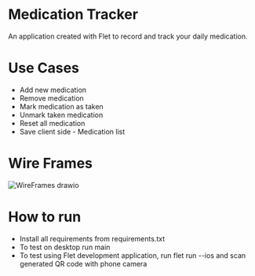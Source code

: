 # Medication Tracker
An application created with Flet to record and track your daily medication. 

# Use Cases
- Add new medication
- Remove medication
- Mark medication as taken
- Unmark taken medication
- Reset all medication
- Save client side - Medication list

# Wire Frames 
![WireFrames drawio](https://github.com/user-attachments/assets/ef04dc65-4164-4ed2-a56a-41f69a0988d9)

# How to run
- Install all requirements from requirements.txt
- To test on desktop run main
- To test using Flet development application, run flet run --ios and scan generated QR code with phone camera

